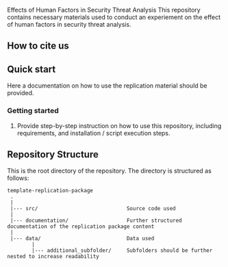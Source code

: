 Effects of Human Factors in Security Threat Analysis
This repository contains necessary materials used to conduct an experiement on the effect of human factors in security threat analysis.




## How to cite us




## Quick start
Here a documentation on how to use the replication material should be provided.

### Getting started

1. Provide step-by-step instruction on how to use this repository, including requirements, and installation / script execution steps.



## Repository Structure
This is the root directory of the repository. The directory is structured as follows:

    template-replication-package
     .
     |
     |--- src/                             Source code used 
     |
     |--- documentation/                   Further structured documentation of the replication package content
     |
     |--- data/                            Data used 
            |
            |--- additional_subfolder/     Subfolders should be further nested to increase readability                 
  

